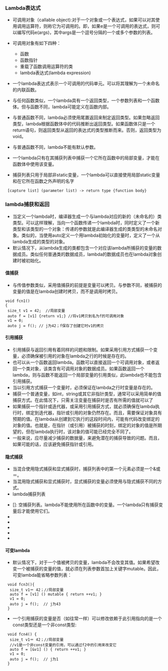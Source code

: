 ### Lambda表达式
+ 可调用对象（callable object):对于一个对象或一个表达式，如果可以对其使用调用运算符，则称它为可调用的。即，如果e是一个可调用的表达式，则可以编写代码e(args)，其中args是一个逗号分隔的一个或多个参数的列表。
+ 可调用对象有如下四种：
  * 函数
  * 函数指针
  * 重载了函数调用运算符的类
  * lambda表达式(lambda expression)
  
+ 一个lambda表达式表示一个可调用的代码单元。可以将其理解为一个未命名的内联函数。
+ 与任何函数类似，一个lambda具有一个返回类型，一个参数列表和一个函数体。但与函数不同，lambda可能定义在函数内部。
+ 与普通函数不同，lambda必须使用尾置返回来制定返回类型。如果忽略返回类型，lambda根据函数体中的代码推断出返回类型。如果函数体只是一个return语句，则返回类型从返回的表达式的类型推断而来。否则，返回类型为void。
+ 与普通函数不同，lambda不能有默认参数。
+ 一个lambda只有在其捕获列表中捕获一个它所在函数中的局部变量，才能在函数体中使用该变量。
+ 捕获列表只用于局部非static变量，一个lambda可以直接使用局部static变量和在它所在函数之外声明的名字
```
 [capture list] (parameter list) -> return type {function body}
```

### lambda捕获和返回
+ 当定义一个lambda时，编译器生成一个与lambda对应的新的（未命名的）类类型。可以这样理解，当向一个函数传递一个lambda时，同时定义了一个新类型和该类型的一个对象：传递的参数就是此编译器生成的类类型的未命名对象。类似的，当使用auto定义一个用lambda初始化的变量时，定义了一个从lambda生成的类型的对象。
+ 默认情况下，从lambda生成的类都包含一个对应该lambda所捕获的变量的数据成员。类似任何普通类的数据成员，lambda的数据成员也在lambda对象创建时被初始化。

#### 值捕获
+ 与传值参数类似，采用值捕获的前提是变量可以拷贝。与参数不同，被捕获的变量的值是在lambda创建时拷贝，而不是调用时拷贝。
```
void fcn1()
{
 size_t v1 = 42;  //局部变量
 auto f = [v1] {return v1;} //将v1拷贝到名为f的可调用对象
 v1 = 0;
 auto j = f(); // j为42；f保存了创建它时v1的拷贝
```

#### 引用捕获
+ 引用捕获与返回引用有着同样的问题和限制。如果采用引用方式捕获一个变量，必须确保被引用的对象在lambda之行的时候是存在的。
+ 也可以从一个函数返回lambda。函数可以直接返回一个可调用对象，或者返回一个类对象，该类含有可调用对象的数据成员。如果函数返回一个lambda，则与函数不能返回一个局部变量的引用类似，此lambda也不能包含引用捕获。
+ 当以引用方式捕获一个变量时，必须保证在lambda之行时变量是存在的。
+ 捕获一个普通变量，如int，string或其它非指针类型，通常可以采用简单的值捕获方式。在此情况下，只需关注变量在捕获时是否有所需的值就可以了
+ 如果捕获一个指针或迭代器，或采用引用捕获方式，就必须确保在lambda执行时，绑定到迭代器，指针或引用的对象仍然存在。而且，需要保证对象具有预期的值。在lambda从创建到它执行的这段时间内，可能有代码改变绑定的对象的值。也就是，在指针（或引用）被捕获的时刻，绑定的对象的值是所期望的，但在lambda执行时，该对象的值可能已经完全不同了。
+ 一般来说，应尽量减少捕获的数据量，来避免潜在的捕获导致的问题。而且，如果可能的话，应该避免捕获指针或引用。

#### 隐式捕获
+ 当混合使用隐式捕获和显式捕获时，捕获列表中的第一个元素必须是一个&或＝。
+ 当混用隐式捕获和显式捕获时，显式捕获的变量必须使用与隐式捕获不同的方式。
+ lambda捕获列表
 * []: 空捕获列表。lambda不能使用所在函数中的变量。一个lambda只有捕获变量后才能使用它们。
 * [names]: names是一个逗号分隔的名字列表，这些名字都是lambda所在函数的局部变量。默认情况下，捕获列表中的变量都被拷贝。名字前如果使用了&，则采用引用捕获方式
 * [&]: 隐式捕获列表，采用引用捕获方式。lambda体中所使用的来自所在函数的实体都采用引用方式使用
 * [=]: 隐式捕获列表，采用值捕获方式。lambda体将拷贝所使用的来自所在函数的实体的值。
 * [&, identifier_list]: identifier_list是一个逗号分隔的列表，包含0个或多个来自所在函数的变量。这些变量采用值捕获方式，而任何隐式捕获的变量都采用引用方式捕获。identifier_list中的名字前面不能使用&。
 * [=, identifier_list]: identifier_listo中的变量采用引用方式捕获，而任何隐式捕获的变量都采用值方式捕获。identifier_list中的名字不能包括this，且这些名字之前必须使用&。

#### 可变lambda
+ 默认情况下，对于一个值被拷贝的变量，lambda不会改变其值。如果希望改变一个被捕获的变量的值，就必须在列表参数首加上关键字mutable。因此，可变lambda能省略参数列表：
```
 void fcn3(){
  size_t v1＝ 42；//局部变量
  auto f = [v1] () mutable { return ++v1; }
  v1 = 0;
  auto j = f();  // j为43
 }
```
+ 一个引用捕获的变量是否（如往常一样）可以修改依赖于此引用指向的是一个const类型还是一个非const类型:
```
 void fcn4() {
  size_t v1＝ 42；//局部变量
  //v1是一个非const变量的引用，可以通过f2中的引用来改变它
  auto f = [&v1] () { return ++v1; }
  v1 = 0;
  auto j = f();  // j为1
 }
```
